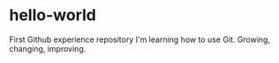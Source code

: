 # hello-world
First Github experience repository
I'm learning how to use Git. Growing, changing, improving.
